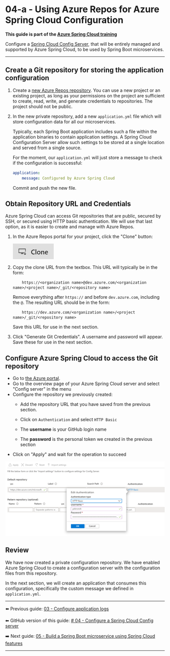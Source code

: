 # 04-a - Using Azure Repos for Azure Spring Cloud Configuration

__This guide is part of the [Azure Spring Cloud training](../README.md)__

Configure a [Spring Cloud Config Server](https://cloud.spring.io/spring-cloud-config), that will be entirely managed and supported by Azure Spring Cloud, to be used by Spring Boot microservices. 

---

## Create a Git repository for storing the application configuration

1. Create a [new Azure Repos repository](https://docs.microsoft.com/azure/devops/repos/git/create-new-repo?view=azure-devops). You can use a new project or an existing project, as long as your permissions on the project are sufficient to create, read, write, and generate credentials to repositories. The project should not be public.

1. In the new private repository, add a new `application.yml` file which will store configuration data for all our microservices.

    Typically, each Spring Boot application includes such a file within the application binaries to contain application settings. A Spring Cloud Configuration Server allow such settings to be stored at a single location and served from a single source.
    
    For the moment, our `application.yml` will just store a message to check if the configuration is successful:
    
    ```yml
    application:
        message: Configured by Azure Spring Cloud
    ```
    
    Commit and push the new file.

## Obtain Repository URL and Credentials

Azure Spring Cloud can access Git repositories that are public, secured by SSH, or secured using HTTP basic authentication. We will use that last option, as it is easier to create and manage with Azure Repos.

1. In the Azure Repos portal for your project, click the "Clone" button:

    ![Clone Button](media/clone-button.png)

1. Copy the clone URL from the textbox. This URL will typically be in the form:

    ```Text
        https://<organization name>@dev.azure.com/<organization name>/<project name>/_git/<repository name>
    ```

    Remove everything after `https://` and before `dev.azure.com`, including the `@`. The resulting URL should be in the form:

    ```Text
        https://dev.azure.com/<organization name>/<project name>/_git/<repository name>
    ```

    Save this URL for use in the next section.

1. Click "Generate Git Credentials". A username and password will appear. Save these for use in the next section.


## Configure Azure Spring Cloud to access the Git repository

- Go to [the Azure portal](https://portal.azure.com/?WT.mc_id=azurespringcloud-github-judubois).
- Go to the overview page of your Azure Spring Cloud server and select "Config server" in the menu
- Configure the repository we previously created:
  - Add the repository URL that you have saved from the previous section.

  - Click on `Authentication` and select `HTTP Basic`
  - The __username__ is your GitHub login name
  - The __password__ is the personal token we created in the previous section
- Click on "Apply" and wait for the operation to succeed

![Spring Cloud config server](media/02-config-server-azdo.png)

## Review

We have now created a private configuration repository. We have enabled Azure Spring Cloud to create a configuration server with the configuration files from this repository.

In the next section, we will create an application that consumes this configuration, specifically the custom message we defined in `application.yml`.

---

⬅️ Previous guide: [03 - Configure application logs](../03-configure-monitoring/README.md)

⬅ GitHub version of this guide: [# 04 - Configure a Spring Cloud Config server](Readme.md)

➡️ Next guide: [05 - Build a Spring Boot microservice using Spring Cloud features](../05-build-a-spring-boot-microservice-using-spring-cloud-features/README.md)

---
